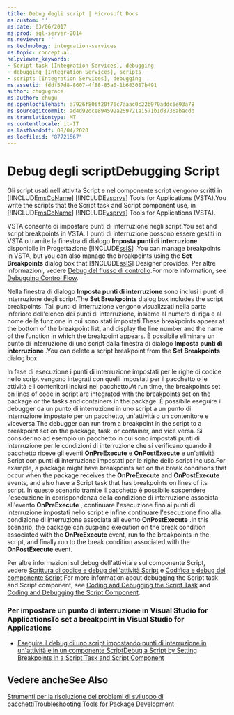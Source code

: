 ```yaml
---
title: Debug degli script | Microsoft Docs
ms.custom: ''
ms.date: 03/06/2017
ms.prod: sql-server-2014
ms.reviewer: ''
ms.technology: integration-services
ms.topic: conceptual
helpviewer_keywords:
- Script task [Integration Services], debugging
- debugging [Integration Services], scripts
- scripts [Integration Services], debugging
ms.assetid: fddf57d8-8607-4f88-85a0-1b683087b491
author: chugugrace
ms.author: chugu
ms.openlocfilehash: a7926f806f20f76c7aaac0c22b970addc5e93a78
ms.sourcegitcommit: ad4d92dce894592a259721a1571b1d8736abacdb
ms.translationtype: MT
ms.contentlocale: it-IT
ms.lasthandoff: 08/04/2020
ms.locfileid: "87721567"
---
```

# <a name="debugging-script"></a><span data-ttu-id="d73a6-102">Debug degli script</span><span class="sxs-lookup"><span data-stu-id="d73a6-102">Debugging Script</span></span>
  <span data-ttu-id="d73a6-103">Gli script usati nell'attività Script e nel componente script vengono scritti in [!INCLUDE[msCoName](../../includes/msconame-md.md)] [!INCLUDE[vsprvs](../../includes/vsprvs-md.md)] Tools for Applications (VSTA).</span><span class="sxs-lookup"><span data-stu-id="d73a6-103">You write the scripts that the Script task and Script component use, in [!INCLUDE[msCoName](../../includes/msconame-md.md)] [!INCLUDE[vsprvs](../../includes/vsprvs-md.md)] Tools for Applications (VSTA).</span></span>  
  
 <span data-ttu-id="d73a6-104">VSTA consente di impostare punti di interruzione negli script.</span><span class="sxs-lookup"><span data-stu-id="d73a6-104">You set and script breakpoints in VSTA.</span></span> <span data-ttu-id="d73a6-105">I punti di interruzione possono essere gestiti in VSTA o tramite la finestra di dialogo **Imposta punti di interruzione** disponibile in Progettazione [!INCLUDE[ssIS](../../includes/ssis-md.md)] .</span><span class="sxs-lookup"><span data-stu-id="d73a6-105">You can manage breakpoints in VSTA, but you can also manage the breakpoints using the **Set Breakpoints** dialog box that [!INCLUDE[ssIS](../../includes/ssis-md.md)] Designer provides.</span></span> <span data-ttu-id="d73a6-106">Per altre informazioni, vedere [Debug del flusso di controllo](debugging-control-flow.md).</span><span class="sxs-lookup"><span data-stu-id="d73a6-106">For more information, see [Debugging Control Flow](debugging-control-flow.md).</span></span>  
  
 <span data-ttu-id="d73a6-107">Nella finestra di dialogo **Imposta punti di interruzione** sono inclusi i punti di interruzione degli script.</span><span class="sxs-lookup"><span data-stu-id="d73a6-107">The **Set Breakpoints** dialog box includes the script breakpoints.</span></span> <span data-ttu-id="d73a6-108">Tali punti di interruzione vengono visualizzati nella parte inferiore dell'elenco dei punti di interruzione, insieme al numero di riga e al nome della funzione in cui sono stati impostati.</span><span class="sxs-lookup"><span data-stu-id="d73a6-108">These breakpoints appear at the bottom of the breakpoint list, and display the line number and the name of the function in which the breakpoint appears.</span></span> <span data-ttu-id="d73a6-109">È possibile eliminare un punto di interruzione di uno script dalla finestra di dialogo **Imposta punti di interruzione** .</span><span class="sxs-lookup"><span data-stu-id="d73a6-109">You can delete a script breakpoint from the **Set Breakpoints** dialog box.</span></span>  
  
 <span data-ttu-id="d73a6-110">In fase di esecuzione i punti di interruzione impostati per le righe di codice nello script vengono integrati con quelli impostati per il pacchetto o le attività e i contenitori inclusi nel pacchetto.</span><span class="sxs-lookup"><span data-stu-id="d73a6-110">At run time, the breakpoints set on lines of code in script are integrated with the breakpoints set on the package or the tasks and containers in the package.</span></span> <span data-ttu-id="d73a6-111">È possibile eseguire il debugger da un punto di interruzione in uno script a un punto di interruzione impostato per un pacchetto, un'attività o un contenitore e viceversa.</span><span class="sxs-lookup"><span data-stu-id="d73a6-111">The debugger can run from a breakpoint in the script to a breakpoint set on the package, task, or container, and vice versa.</span></span> <span data-ttu-id="d73a6-112">Si considerino ad esempio un pacchetto in cui sono impostati punti di interruzione per le condizioni di interruzione che si verificano quando il pacchetto riceve gli eventi **OnPreExecute** e **OnPostExecute** e un'attività Script con punti di interruzione impostati per le righe dello script incluso.</span><span class="sxs-lookup"><span data-stu-id="d73a6-112">For example, a package might have breakpoints set on the break conditions that occur when the package receives the **OnPreExecute** and **OnPostExecute** events, and also have a Script task that has breakpoints on lines of its script.</span></span> <span data-ttu-id="d73a6-113">In questo scenario tramite il pacchetto è possibile sospendere l'esecuzione in corrispondenza della condizione di interruzione associata all'evento **OnPreExecute** , continuare l'esecuzione fino ai punti di interruzione impostati nello script e infine continuare l'esecuzione fino alla condizione di interruzione associata all'evento **OnPostExecute** .</span><span class="sxs-lookup"><span data-stu-id="d73a6-113">In this scenario, the package can suspend execution on the break condition associated with the **OnPreExecute** event, run to the breakpoints in the script, and finally run to the break condition associated with the **OnPostExecute** event.</span></span>  
  
 <span data-ttu-id="d73a6-114">Per altre informazioni sul debug dell'attività e sul componente Script, vedere [Scrittura di codice e debug dell'attività Script](../extending-packages-scripting/task/coding-and-debugging-the-script-task.md) e [Codifica e debug del componente Script](../extending-packages-scripting/data-flow-script-component/coding-and-debugging-the-script-component.md).</span><span class="sxs-lookup"><span data-stu-id="d73a6-114">For more information about debugging the Script task and Script component, see [Coding and Debugging the Script Task](../extending-packages-scripting/task/coding-and-debugging-the-script-task.md) and [Coding and Debugging the Script Component](../extending-packages-scripting/data-flow-script-component/coding-and-debugging-the-script-component.md).</span></span>  
  
### <a name="to-set-a-breakpoint-in-visual-studio-for-applications"></a><span data-ttu-id="d73a6-115">Per impostare un punto di interruzione in Visual Studio for Applications</span><span class="sxs-lookup"><span data-stu-id="d73a6-115">To set a breakpoint in Visual Studio for Applications</span></span>  
  
-   [<span data-ttu-id="d73a6-116">Eseguire il debug di uno script impostando punti di interruzione in un'attività e in un componente Script</span><span class="sxs-lookup"><span data-stu-id="d73a6-116">Debug a Script by Setting Breakpoints in a Script Task and Script Component</span></span>](../extending-packages-scripting/debug-a-script-by-setting-breakpoints-in-a-script-task-and-script-component.md)  
  
## <a name="see-also"></a><span data-ttu-id="d73a6-117">Vedere anche</span><span class="sxs-lookup"><span data-stu-id="d73a6-117">See Also</span></span>  
 [<span data-ttu-id="d73a6-118">Strumenti per la risoluzione dei problemi di sviluppo di pacchetti</span><span class="sxs-lookup"><span data-stu-id="d73a6-118">Troubleshooting Tools for Package Development</span></span>](troubleshooting-tools-for-package-development.md)  
  
  
